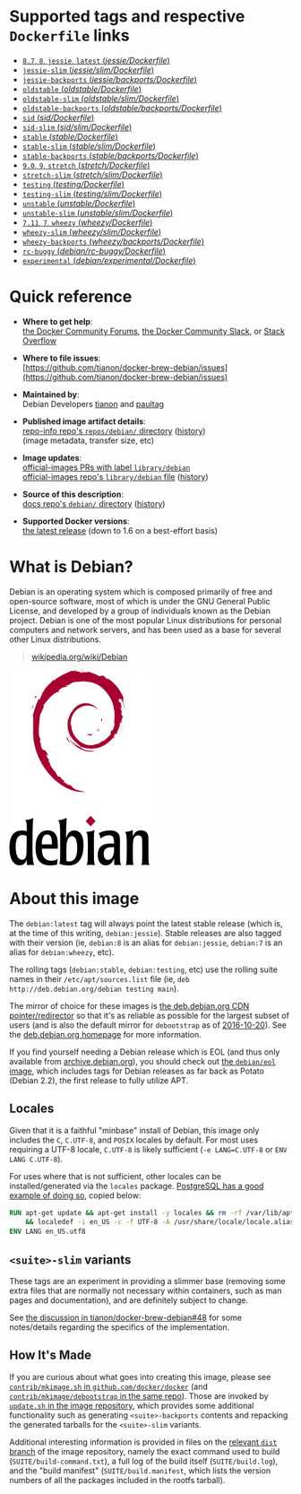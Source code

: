 <!--

********************************************************************************

WARNING:

    DO NOT EDIT "debian/README.md"

    IT IS AUTO-GENERATED

    (from the other files in "debian/" combined with a set of templates)

********************************************************************************

-->

# Supported tags and respective `Dockerfile` links

-	[`8.7`, `8`, `jessie`, `latest` (*jessie/Dockerfile*)](https://github.com/tianon/docker-brew-debian/blob/e8131d071a42b8e88cabbb0aa33023c7b66b7b93/jessie/Dockerfile)
-	[`jessie-slim` (*jessie/slim/Dockerfile*)](https://github.com/tianon/docker-brew-debian/blob/e8131d071a42b8e88cabbb0aa33023c7b66b7b93/jessie/slim/Dockerfile)
-	[`jessie-backports` (*jessie/backports/Dockerfile*)](https://github.com/tianon/docker-brew-debian/blob/e8131d071a42b8e88cabbb0aa33023c7b66b7b93/jessie/backports/Dockerfile)
-	[`oldstable` (*oldstable/Dockerfile*)](https://github.com/tianon/docker-brew-debian/blob/9781ca42b257384c5cb3792aae6bc52af4ecabfd/oldstable/Dockerfile)
-	[`oldstable-slim` (*oldstable/slim/Dockerfile*)](https://github.com/tianon/docker-brew-debian/blob/9781ca42b257384c5cb3792aae6bc52af4ecabfd/oldstable/slim/Dockerfile)
-	[`oldstable-backports` (*oldstable/backports/Dockerfile*)](https://github.com/tianon/docker-brew-debian/blob/9781ca42b257384c5cb3792aae6bc52af4ecabfd/oldstable/backports/Dockerfile)
-	[`sid` (*sid/Dockerfile*)](https://github.com/tianon/docker-brew-debian/blob/84acea02caa27a742d423069251ee269d1a39e2a/sid/Dockerfile)
-	[`sid-slim` (*sid/slim/Dockerfile*)](https://github.com/tianon/docker-brew-debian/blob/84acea02caa27a742d423069251ee269d1a39e2a/sid/slim/Dockerfile)
-	[`stable` (*stable/Dockerfile*)](https://github.com/tianon/docker-brew-debian/blob/e8131d071a42b8e88cabbb0aa33023c7b66b7b93/stable/Dockerfile)
-	[`stable-slim` (*stable/slim/Dockerfile*)](https://github.com/tianon/docker-brew-debian/blob/e8131d071a42b8e88cabbb0aa33023c7b66b7b93/stable/slim/Dockerfile)
-	[`stable-backports` (*stable/backports/Dockerfile*)](https://github.com/tianon/docker-brew-debian/blob/e8131d071a42b8e88cabbb0aa33023c7b66b7b93/stable/backports/Dockerfile)
-	[`9.0`, `9`, `stretch` (*stretch/Dockerfile*)](https://github.com/tianon/docker-brew-debian/blob/84acea02caa27a742d423069251ee269d1a39e2a/stretch/Dockerfile)
-	[`stretch-slim` (*stretch/slim/Dockerfile*)](https://github.com/tianon/docker-brew-debian/blob/84acea02caa27a742d423069251ee269d1a39e2a/stretch/slim/Dockerfile)
-	[`testing` (*testing/Dockerfile*)](https://github.com/tianon/docker-brew-debian/blob/84acea02caa27a742d423069251ee269d1a39e2a/testing/Dockerfile)
-	[`testing-slim` (*testing/slim/Dockerfile*)](https://github.com/tianon/docker-brew-debian/blob/84acea02caa27a742d423069251ee269d1a39e2a/testing/slim/Dockerfile)
-	[`unstable` (*unstable/Dockerfile*)](https://github.com/tianon/docker-brew-debian/blob/84acea02caa27a742d423069251ee269d1a39e2a/unstable/Dockerfile)
-	[`unstable-slim` (*unstable/slim/Dockerfile*)](https://github.com/tianon/docker-brew-debian/blob/84acea02caa27a742d423069251ee269d1a39e2a/unstable/slim/Dockerfile)
-	[`7.11`, `7`, `wheezy` (*wheezy/Dockerfile*)](https://github.com/tianon/docker-brew-debian/blob/9781ca42b257384c5cb3792aae6bc52af4ecabfd/wheezy/Dockerfile)
-	[`wheezy-slim` (*wheezy/slim/Dockerfile*)](https://github.com/tianon/docker-brew-debian/blob/9781ca42b257384c5cb3792aae6bc52af4ecabfd/wheezy/slim/Dockerfile)
-	[`wheezy-backports` (*wheezy/backports/Dockerfile*)](https://github.com/tianon/docker-brew-debian/blob/9781ca42b257384c5cb3792aae6bc52af4ecabfd/wheezy/backports/Dockerfile)
-	[`rc-buggy` (*debian/rc-buggy/Dockerfile*)](https://github.com/tianon/dockerfiles/blob/22a998f815d55217afa0075411b810b8889ceac1/debian/rc-buggy/Dockerfile)
-	[`experimental` (*debian/experimental/Dockerfile*)](https://github.com/tianon/dockerfiles/blob/22a998f815d55217afa0075411b810b8889ceac1/debian/experimental/Dockerfile)

# Quick reference

-	**Where to get help**:  
	[the Docker Community Forums](https://forums.docker.com/), [the Docker Community Slack](https://blog.docker.com/2016/11/introducing-docker-community-directory-docker-community-slack/), or [Stack Overflow](https://stackoverflow.com/search?tab=newest&q=docker)

-	**Where to file issues**:  
	[https://github.com/tianon/docker-brew-debian/issues](https://github.com/tianon/docker-brew-debian/issues)

-	**Maintained by**:  
	Debian Developers [tianon](https://qa.debian.org/developer.php?login=tianon) and [paultag](https://qa.debian.org/developer.php?login=paultag)

-	**Published image artifact details**:  
	[repo-info repo's `repos/debian/` directory](https://github.com/docker-library/repo-info/blob/master/repos/debian) ([history](https://github.com/docker-library/repo-info/commits/master/repos/debian))  
	(image metadata, transfer size, etc)

-	**Image updates**:  
	[official-images PRs with label `library/debian`](https://github.com/docker-library/official-images/pulls?q=label%3Alibrary%2Fdebian)  
	[official-images repo's `library/debian` file](https://github.com/docker-library/official-images/blob/master/library/debian) ([history](https://github.com/docker-library/official-images/commits/master/library/debian))

-	**Source of this description**:  
	[docs repo's `debian/` directory](https://github.com/docker-library/docs/tree/master/debian) ([history](https://github.com/docker-library/docs/commits/master/debian))

-	**Supported Docker versions**:  
	[the latest release](https://github.com/docker/docker/releases/latest) (down to 1.6 on a best-effort basis)

# What is Debian?

Debian is an operating system which is composed primarily of free and open-source software, most of which is under the GNU General Public License, and developed by a group of individuals known as the Debian project. Debian is one of the most popular Linux distributions for personal computers and network servers, and has been used as a base for several other Linux distributions.

> [wikipedia.org/wiki/Debian](https://en.wikipedia.org/wiki/Debian)

![logo](https://raw.githubusercontent.com/docker-library/docs/b449be7df57e9ed9086bb5821bfb5d6cdc5d67a4/debian/logo.png)

# About this image

The `debian:latest` tag will always point the latest stable release (which is, at the time of this writing, `debian:jessie`). Stable releases are also tagged with their version (ie, `debian:8` is an alias for `debian:jessie`, `debian:7` is an alias for `debian:wheezy`, etc).

The rolling tags (`debian:stable`, `debian:testing`, etc) use the rolling suite names in their `/etc/apt/sources.list` file (ie, `deb http://deb.debian.org/debian testing main`).

The mirror of choice for these images is [the deb.debian.org CDN pointer/redirector](https://deb.debian.org) so that it's as reliable as possible for the largest subset of users (and is also the default mirror for `debootstrap` as of [2016-10-20](https://anonscm.debian.org/cgit/d-i/debootstrap.git/commit/?id=9e8bc60ad1ccf3a25ce7890526b70059f3e770de)). See the [deb.debian.org homepage](https://deb.debian.org) for more information.

If you find yourself needing a Debian release which is EOL (and thus only available from [archive.debian.org](http://archive.debian.org)), you should check out [the `debian/eol` image](https://hub.docker.com/r/debian/eol/), which includes tags for Debian releases as far back as Potato (Debian 2.2), the first release to fully utilize APT.

## Locales

Given that it is a faithful "minbase" install of Debian, this image only includes the `C`, `C.UTF-8`, and `POSIX` locales by default. For most uses requiring a UTF-8 locale, `C.UTF-8` is likely sufficient (`-e LANG=C.UTF-8` or `ENV LANG C.UTF-8`).

For uses where that is not sufficient, other locales can be installed/generated via the `locales` package. [PostgreSQL has a good example of doing so](https://github.com/docker-library/postgres/blob/69bc540ecfffecce72d49fa7e4a46680350037f9/9.6/Dockerfile#L21-L24), copied below:

```dockerfile
RUN apt-get update && apt-get install -y locales && rm -rf /var/lib/apt/lists/* \
	&& localedef -i en_US -c -f UTF-8 -A /usr/share/locale/locale.alias en_US.UTF-8
ENV LANG en_US.utf8
```

## `<suite>-slim` variants

These tags are an experiment in providing a slimmer base (removing some extra files that are normally not necessary within containers, such as man pages and documentation), and are definitely subject to change.

See [the discussion in tianon/docker-brew-debian#48](https://github.com/tianon/docker-brew-debian/issues/48) for some notes/details regarding the specifics of the implementation.

## How It's Made

If you are curious about what goes into creating this image, please see [`contrib/mkimage.sh` in `github.com/docker/docker`](https://github.com/docker/docker/blob/master/contrib/mkimage.sh) (and [`contrib/mkimage/debootstrap` in the same repo](https://github.com/docker/docker/blob/master/contrib/mkimage/debootstrap)). Those are invoked by [`update.sh` in the image repository](https://github.com/tianon/docker-brew-debian/blob/master/update.sh), which provides some additional functionality such as generating `<suite>-backports` contents and repacking the generated tarballs for the `<suite>-slim` variants.

Additional interesting information is provided in files on the [relevant `dist` branch](https://github.com/tianon/docker-brew-debian/branches) of the image repository, namely the exact command used to build (`SUITE/build-command.txt`), a full log of the build itself (`SUITE/build.log`), and the "build manifest" (`SUITE/build.manifest`, which lists the version numbers of all the packages included in the rootfs tarball).

